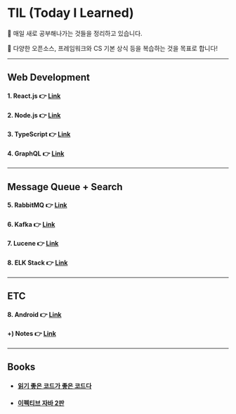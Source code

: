 # TIL (Today I Learned)

📝 매일 새로 공부해나가는 것들을 정리하고 있습니다.

📝 다양한 오픈소스, 프레임워크와 CS 기본 상식 등을 복습하는 것을 목표로 합니다!



___

## Web Development 


#### 1. React.js 👉 [**Link**](https://github.com/3457soso/TIL/tree/master/React.js)


#### 2. Node.js 👉 [**Link**](https://github.com/3457soso/TIL/tree/master/Node.js)


#### 3. TypeScript 👉 [**Link**](https://github.com/3457soso/TIL/tree/master/TypeScript)


#### 4. GraphQL 👉 [**Link**](https://github.com/3457soso/TIL/tree/master/GraphQL)

___

## Message Queue + Search


#### 5. RabbitMQ 👉 [**Link**](https://github.com/3457soso/TIL/tree/master/RabbitMQ)


#### 6. Kafka 👉 [**Link**](https://github.com/3457soso/TIL/tree/master/Kafka)

#### 7. Lucene 👉 [**Link**](https://github.com/3457soso/TIL/tree/master/Lucene)

#### 8. ELK Stack 👉 [**Link**](https://github.com/3457soso/TIL/tree/master/ElasticSearch)

___

## ETC


#### 8. Android :point_right: [**Link**](https://github.com/3457soso/TIL/tree/master/Android)


#### +) Notes 👉 [**Link**](https://github.com/3457soso/study-spring-framework/tree/master/4_intelliJ-intro)

___

## Books

- #### [**읽기 좋은 코드가 좋은 코드다**](https://github.com/3457soso/TIL/blob/master/Books/The_Art_of_Readable_Code.md)

- #### [**이펙티브 자바 2판**]()

